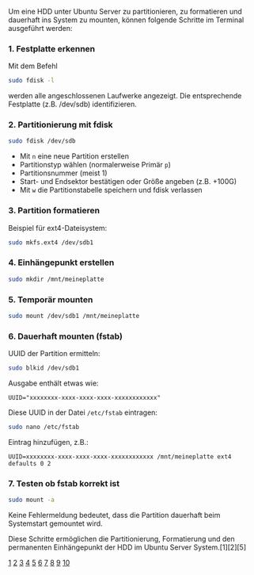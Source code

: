Um eine HDD unter Ubuntu Server zu partitionieren, zu formatieren und dauerhaft ins System zu mounten, können folgende Schritte im Terminal ausgeführt werden:

### 1. Festplatte erkennen
Mit dem Befehl
```bash
sudo fdisk -l
```
werden alle angeschlossenen Laufwerke angezeigt. Die entsprechende Festplatte (z.B. /dev/sdb) identifizieren.

### 2. Partitionierung mit fdisk
```bash
sudo fdisk /dev/sdb
```
- Mit `n` eine neue Partition erstellen
- Partitionstyp wählen (normalerweise Primär `p`)
- Partitionsnummer (meist 1)
- Start- und Endsektor bestätigen oder Größe angeben (z.B. +100G)
- Mit `w` die Partitionstabelle speichern und fdisk verlassen

### 3. Partition formatieren
Beispiel für ext4-Dateisystem:
```bash
sudo mkfs.ext4 /dev/sdb1
```

### 4. Einhängepunkt erstellen
```bash
sudo mkdir /mnt/meineplatte
```

### 5. Temporär mounten
```bash
sudo mount /dev/sdb1 /mnt/meineplatte
```

### 6. Dauerhaft mounten (fstab)
UUID der Partition ermitteln:
```bash
sudo blkid /dev/sdb1
```
Ausgabe enthält etwas wie:
```
UUID="xxxxxxxx-xxxx-xxxx-xxxx-xxxxxxxxxxxx"
```
Diese UUID in der Datei `/etc/fstab` eintragen:
```bash
sudo nano /etc/fstab
```
Eintrag hinzufügen, z.B.:
```
UUID=xxxxxxxx-xxxx-xxxx-xxxx-xxxxxxxxxxxx /mnt/meineplatte ext4 defaults 0 2
```

### 7. Testen ob fstab korrekt ist
```bash
sudo mount -a
```
Keine Fehlermeldung bedeutet, dass die Partition dauerhaft beim Systemstart gemountet wird.

Diese Schritte ermöglichen die Partitionierung, Formatierung und den permanenten Einhängepunkt der HDD im Ubuntu Server System.[1][2][5]

[1](https://gcore.com/de/learning/how-to-partition-a-disk-in-linux)
[2](https://www.mynewsdesk.com/de/easeus/pressreleases/fixed-ubuntu-format-disk-wie-man-eine-festplatte-unter-ubuntu-formatiert-3315742)
[3](https://www.heise.de/tipps-tricks/Ubuntu-Festplatte-formatieren-4172528.html)
[4](https://recoverit.wondershare.de/harddrive-tips/format-and-wipe-linux-disk.html)
[5](https://u-labs.de/portal/neue-festplatte-partitionieren-und-formatieren-unter-ubuntu-server/)
[6](https://wiki.ubuntuusers.de/Partitionierung/)
[7](https://www.thomas-krenn.com/de/wiki/Festplatte_formatieren_/_partitionieren_und_mounten_unter_Debian_Linux)
[8](https://wiki.ubuntuusers.de/Formatieren/)
[9](https://www.easeus.de/partitionieren-tipps/linux-partition-formatieren.html)
[10](https://www.centron.de/tutorial/linux-partitionierung-leicht-gemacht-ein-einfaches-tutorial/)
